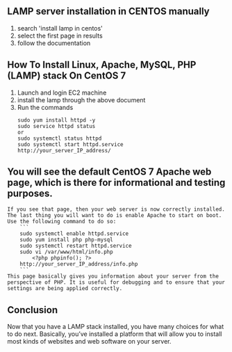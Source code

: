 ## LAMP server installation in CENTOS manually
1. search 'install lamp in centos'
2. select the first page in results
3. follow the documentation

## How To Install Linux, Apache, MySQL, PHP (LAMP) stack On CentOS 7
1.  Launch and login EC2 machine
2.  install the lamp through the above document
3.  Run the commands
    ```
    sudo yum install httpd -y
    sudo service httpd status
    or 
    sudo systemctl status httpd
    sudo systemctl start httpd.service
    http://your_server_IP_address/
    ```
## You will see the default CentOS 7 Apache web page, which is there for informational and testing purposes.
    If you see that page, then your web server is now correctly installed.
    The last thing you will want to do is enable Apache to start on boot. Use the following command to do so:
        ```
        sudo systemctl enable httpd.service
        sudo yum install php php-mysql
        sudo systemctl restart httpd.service
        sudo vi /var/www/html/info.php
            <?php phpinfo(); ?>
        http://your_server_IP_address/info.php
        ```
    This page basically gives you information about your server from the perspective of PHP. It is useful for debugging and to ensure that your settings are being applied correctly.
## Conclusion
Now that you have a LAMP stack installed, you have many choices for what to do next. Basically, you’ve installed a platform that will allow you to install most kinds of websites and web software on your server.

        
